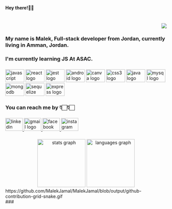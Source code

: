 <h4 align="left">Hey there!👋🏻</h4>

###

<br clear="both">

<div align="right">
  <img src="https://visitor-badge.laobi.icu/badge?page_id=MAlek.MAlek&"  />
</div>

###

<h3 align="left">My name is Malek, Full-stack developer from  Jordan, currently living in  Amman, Jordan.</h3>

###

<h3 align="left">I'm currently learning JS At ASAC.</h3>

###

<div align="left">
  <img src="https://cdn.jsdelivr.net/gh/devicons/devicon/icons/javascript/javascript-plain.svg" height="40" width="59" alt="javascript logo"  />
  <img src="https://cdn.jsdelivr.net/gh/devicons/devicon/icons/react/react-original-wordmark.svg" height="40" width="59" alt="react logo"  />
  <img src="https://cdn.jsdelivr.net/gh/devicons/devicon/icons/jest/jest-plain.svg" height="40" width="59" alt="jest logo"  />
  <img src="https://cdn.jsdelivr.net/gh/devicons/devicon/icons/android/android-original-wordmark.svg" height="40" width="59" alt="android logo"  />
  <img src="https://cdn.jsdelivr.net/gh/devicons/devicon/icons/canva/canva-original.svg" height="40" width="59" alt="canva logo"  />
  <img src="https://cdn.jsdelivr.net/gh/devicons/devicon/icons/css3/css3-original.svg" height="40" width="59" alt="css3 logo"  />
  <img src="https://cdn.jsdelivr.net/gh/devicons/devicon/icons/java/java-original.svg" height="40" width="59" alt="java logo"  />
  <img src="https://cdn.jsdelivr.net/gh/devicons/devicon/icons/mysql/mysql-original-wordmark.svg" height="40" width="59" alt="mysql logo"  />
  <img src="https://cdn.jsdelivr.net/gh/devicons/devicon/icons/mongodb/mongodb-original-wordmark.svg" height="40" width="59" alt="mongodb logo"  />
  <img src="https://cdn.jsdelivr.net/gh/devicons/devicon/icons/sequelize/sequelize-original-wordmark.svg" height="40" width="59" alt="sequelize logo"  />
  <img src="https://cdn.jsdelivr.net/gh/devicons/devicon/icons/express/express-original.svg" height="40" width="59" alt="express logo"  />
</div>

###

<h3 align="left">You can reach me by 👇🏻👇🏻</h3>

###

<div align="left">
  <a href="https://www.linkedin.com/in/malek-hamdan-3b39a8225/" target="_blank">
    <img src="https://raw.githubusercontent.com/maurodesouza/profile-readme-generator/master/src/assets/icons/social/linkedin/default.svg" width="54" height="40" alt="linkedin logo"  />
  </a>
  <a href="malekhamdan82@gmail.com" target="_blank">
    <img src="https://raw.githubusercontent.com/maurodesouza/profile-readme-generator/master/src/assets/icons/social/gmail/default.svg" width="54" height="40" alt="gmail logo"  />
  </a>
  <a href="https://www.facebook.com/malek.khabbas/" target="_blank">
    <img src="https://raw.githubusercontent.com/maurodesouza/profile-readme-generator/master/src/assets/icons/social/facebook/default.svg" width="54" height="40" alt="facebook logo"  />
  </a>
  <a href="https://www.instagram.com/malek_jamal9/" target="_blank">
    <img src="https://raw.githubusercontent.com/maurodesouza/profile-readme-generator/master/src/assets/icons/social/instagram/default.svg" width="54" height="40" alt="instagram logo"  />
  </a>
</div>

###

<div align="center">
  <img src="https://github-readme-stats.vercel.app/api?hide_title=false&hide_rank=false&show_icons=true&include_all_commits=true&count_private=true&disable_animations=false&theme=dracula&locale=en&hide_border=false&username=MAlek" height="150" alt="stats graph"  />
  <img src="https://github-readme-stats.vercel.app/api/top-langs?locale=en&hide_title=false&layout=compact&card_width=320&langs_count=5&theme=dracula&hide_border=false&username=MAlek" height="150" alt="languages graph"  />
</div>
<div>https://github.com/MalekJamal/MalekJamal/blob/output/github-contribution-grid-snake.gif</div>
###
